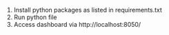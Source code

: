 1) Install python packages as listed in requirements.txt 
2) Run python file 
3) Access dashboard via http://localhost:8050/




